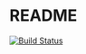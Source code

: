 # README
[![Build Status](https://travis-ci.com/Xayc73/task_manager_u.svg?branch=feature%2Fdevops)](https://travis-ci.com/Xayc73/task_manager_u)